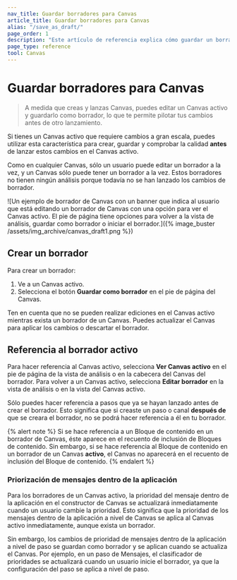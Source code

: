 ```yaml
---
nav_title: Guardar borradores para Canvas
article_title: Guardar borradores para Canvas
alias: "/save_as_draft/"
page_order: 1
description: "Este artículo de referencia explica cómo guardar un borrador de un Canvas que ya se ha lanzado."
page_type: reference
tool: Canvas
---
```


# Guardar borradores para Canvas

> A medida que creas y lanzas Canvas, puedes editar un Canvas activo y guardarlo como borrador, lo que te permite pilotar tus cambios antes de otro lanzamiento. 

Si tienes un Canvas activo que requiere cambios a gran escala, puedes utilizar esta característica para crear, guardar y comprobar la calidad **antes** de lanzar estos cambios en el Canvas activo. 

Como en cualquier Canvas, sólo un usuario puede editar un borrador a la vez, y un Canvas sólo puede tener un borrador a la vez. Estos borradores no tienen ningún análisis porque todavía no se han lanzado los cambios de borrador.

\![Un ejemplo de borrador de Canvas con un banner que indica al usuario que está editando un borrador de Canvas con una opción para ver el Canvas activo. El pie de página tiene opciones para volver a la vista de análisis, guardar como borrador o iniciar el borrador.]({% image_buster /assets/img_archive/canvas_draft1.png %})

## Crear un borrador

Para crear un borrador:

1. Ve a un Canvas activo.
2. Selecciona el botón **Guardar como borrador** en el pie de página del Canvas. 

Ten en cuenta que no se pueden realizar ediciones en el Canvas activo mientras exista un borrador de un Canvas. Puedes actualizar el Canvas para aplicar los cambios o descartar el borrador.

## Referencia al borrador activo

Para hacer referencia al Canvas activo, selecciona **Ver Canvas activo** en el pie de página de la vista de análisis o en la cabecera del Canvas del borrador. Para volver a un Canvas activo, selecciona **Editar borrador** en la vista de análisis o en la vista del Canvas activo.

Sólo puedes hacer referencia a pasos que ya se hayan lanzado antes de crear el borrador. Esto significa que si creaste un paso o canal **después de** que se creara el borrador, no se podrá hacer referencia a él en tu borrador.

{% alert note %}
Si se hace referencia a un Bloque de contenido en un borrador de Canvas, éste aparece en el recuento de inclusión de Bloques de contenido. Sin embargo, si se hace referencia al Bloque de contenido en un borrador de un Canvas **activo**, el Canvas no aparecerá en el recuento de inclusión del Bloque de contenido.
{% endalert %}

### Priorización de mensajes dentro de la aplicación

Para los borradores de un Canvas activo, la prioridad del mensaje dentro de la aplicación en el constructor de Canvas se actualizará inmediatamente cuando un usuario cambie la prioridad. Esto significa que la prioridad de los mensajes dentro de la aplicación a nivel de Canvas se aplica al Canvas activo inmediatamente, aunque exista un borrador. 

Sin embargo, los cambios de prioridad de mensajes dentro de la aplicación a nivel de paso se guardan como borrador y se aplican cuando se actualiza el Canvas. Por ejemplo, en un paso de Mensajes, el clasificador de prioridades se actualizará cuando un usuario inicie el borrador, ya que la configuración del paso se aplica a nivel de paso.

